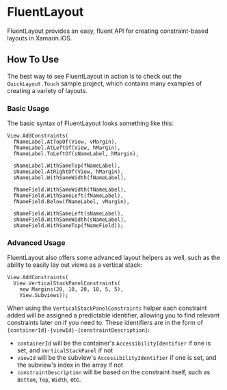 # FluentLayout

FluentLayout provides an easy, fluent API for creating constraint-based layouts in Xamarin.iOS.

## How To Use

The best way to see FluentLayout in action is to check out the `QuickLayout.Touch` sample project, which contains many examples of creating a variety of layouts.

### Basic Usage

The basic syntax of FluentLayout looks something like this:

```
View.AddConstraints(
  fNameLabel.AtTopOf(View, vMargin),
  fNameLabel.AtLeftOf(View, hMargin),
  fNameLabel.ToLeftOf(sNameLabel, hMargin),

  sNameLabel.WithSameTop(fNameLabel),
  sNameLabel.AtRightOf(View, hMargin),
  sNameLabel.WithSameWidth(fNameLabel),

  fNameField.WithSameWidth(fNameLabel),
  fNameField.WithSameLeft(fNameLabel),
  fNameField.Below(fNameLabel, vMargin),

  sNameField.WithSameLeft(sNameLabel),
  sNameField.WithSameWidth(sNameLabel),
  sNameField.WithSameTop(fNameField));
```

### Advanced Usage

FluentLayout also offers some advanced layout helpers as well, such as the ability to easily lay out views as a vertical stack:

```
View.AddConstraints(
  View.VerticalStackPanelConstraints(
    new Margins(20, 10, 20, 10, 5, 5),                                              
    View.Subviews));
```

When using the `VerticalStackPanelConstraints` helper each constraint added will be assigned a predictable identifier, allowing you to find relevant constraints later on if you need to. These identifiers are in the form of `{containerId}-{viewId}-{constraintDescription}`:

- `containerId` will be the container's `AccessibilityIdentifier` if one is set, and `VerticalStackPanel` if not
- `viewId` will be the subview's `AccessibilityIdentifier` if one is set, and the subview's index in the array if not
- `constraintDescription` will be based on the constraint itself, such as `Bottom`, `Top`, `Width`, etc.